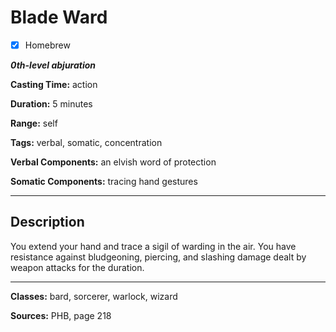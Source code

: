 # Blade Ward

- [x] Homebrew

***0th-level abjuration***

**Casting Time:** action

**Duration:** 5 minutes

**Range:** self

**Tags:** verbal, somatic, concentration

**Verbal Components:** an elvish word of protection

**Somatic Components:** tracing hand gestures

---

## Description
You extend your hand and trace a sigil of warding in the air. You have resistance against bludgeoning, piercing, and slashing damage dealt by weapon attacks for the duration.

---

**Classes:** bard, sorcerer, warlock, wizard

**Sources:** PHB, page 218
